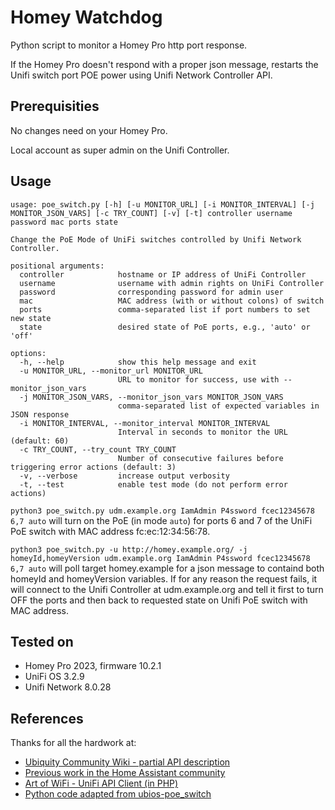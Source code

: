 # Homey Watchdog

Python script to monitor a Homey Pro http port response.

If the Homey Pro doesn't respond with a proper json message, restarts the Unifi switch port POE power using Unifi Network Controller API.

## Prerequisities

No changes need on your Homey Pro.

Local account as super admin on the Unifi Controller.

## Usage

```
usage: poe_switch.py [-h] [-u MONITOR_URL] [-i MONITOR_INTERVAL] [-j MONITOR_JSON_VARS] [-c TRY_COUNT] [-v] [-t] controller username password mac ports state

Change the PoE Mode of UniFi switches controlled by Unifi Network Controller.

positional arguments:
  controller            hostname or IP address of UniFi Controller
  username              username with admin rights on UniFi Controller
  password              corresponding password for admin user
  mac                   MAC address (with or without colons) of switch
  ports                 comma-separated list if port numbers to set new state
  state                 desired state of PoE ports, e.g., 'auto' or 'off'

options:
  -h, --help            show this help message and exit
  -u MONITOR_URL, --monitor_url MONITOR_URL
                        URL to monitor for success, use with --monitor_json_vars
  -j MONITOR_JSON_VARS, --monitor_json_vars MONITOR_JSON_VARS
                        comma-separated list of expected variables in JSON response
  -i MONITOR_INTERVAL, --monitor_interval MONITOR_INTERVAL
                        Interval in seconds to monitor the URL (default: 60)
  -c TRY_COUNT, --try_count TRY_COUNT
                        Number of consecutive failures before triggering error actions (default: 3)
  -v, --verbose         increase output verbosity
  -t, --test            enable test mode (do not perform error actions)
```

`python3 poe_switch.py udm.example.org IamAdmin P4ssword fcec12345678 6,7 auto` will turn on the PoE (in mode `auto`) for ports 6 and 7 of the UniFi PoE switch with MAC address fc:ec:12:34:56:78.

`python3 poe_switch.py -u http://homey.example.org/ -j homeyId,homeyVersion udm.example.org IamAdmin P4ssword fcec12345678 6,7 auto` will poll target homey.example for a json message to containd both homeyId and homeyVersion variables. If for any reason the request fails, it will connect to the Unifi Controller at udm.example.org and tell it first to turn OFF the ports and then back to requested state on Unifi PoE switch with MAC address.

## Tested on

* Homey Pro 2023, firmware 10.2.1
* UniFi OS 3.2.9
* Unifi Network 8.0.28

## References

Thanks for all the hardwork at:

* [Ubiquity Community Wiki - partial API description](https://ubntwiki.com/products/software/unifi-controller/api)
* [Previous work in the Home Assistant community](https://community.home-assistant.io/t/unifi-allow-poe-switching-of-connected-unifi-devices/230358)
* [Art of WiFi - UniFi API Client (in PHP)](https://github.com/Art-of-WiFi/UniFi-API-client)
* [Python code adapted from ubios-poe_switch](https://github.com/alxwolf/ubios-poe_switch)
